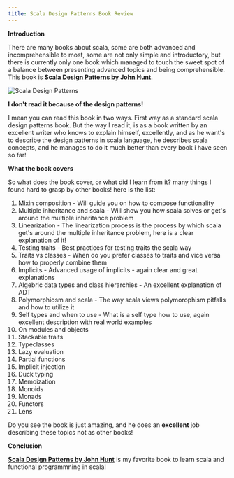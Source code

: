 ```yaml
---
title: Scala Design Patterns Book Review
---
```

**Introduction**

There are many books about scala, some are both advanced and incomprehensible to most, some are not only simple and introductory, but there is currently only one book which managed to touch the sweet spot of a balance between presenting advanced topics and being comprehensible.  This book is **[Scala Design Patterns by John Hunt](http://amzn.to/2tK3Ikh)**.

![Scala Design Patterns](https://lh3.googleusercontent.com/NT2mcp3YOTr5K-T0OZCp3RBZdaBYwQMYqYlqKWZXU1kBlAcYfqe5AioVvY8J9scgtJS1pCyfrBtyJE2OLknGp_LniC6Cp_az0_qX3d3T9bkpII0ngTwxelGvEGnt1I7CXXyMJAHZED-or4dWjSpthCHXGHQsysY6VjPIlwIIUGTyZXdH5aYMuIuQ7HvLRAu8JzR1qmH0Ne7oQrsoOC3v0_cgylqrrdI7_lU1sLTqUnNzmYgdBzV1LySrbOlY8JaZRmCJuYbkEICarmKZ7j6oomwJhrdEa4VUNlTH1lNecCbLDvTM2PK2xENDkXVdJa75Tvs8JtnvqP14Y4VW9DZPpp-54RhZdsRT-AJOwQ9OMwrKSfu0ZDD5irCXKhFJUYwlGmMrYUErUHnP4rscy4a5Rsm1JHCbVS8lL6guB7RQjGpYra5fdptDtkJlOEQIB3BBsBSjB4eSDls0jGNbGT8wj8QhMy43pgiQK7fq2NMoahqQ9Qmo2Kj22KYao0RRq_D-jE2D9_keRpAWM0WBTdVIrpS-qeNn5INmtNN69DA71-BZ2BQtvV6j8mkrdR10XMpwS9hv0aEr3yoYJLNknF_vsE-CZv02V-ZfIskbgpWE8IUmj7GZ8t7XiTyGkc3njGxHurkqB4ajj_k-myLAK-1k2Q6upgsvREYOv3h_clKwTSSt9yY=w706-h870-no)
 
**I don't read it because of the design patterns!**

I mean you can read this book in two ways.  First way as a standard scala design patterns book.  But the way I read it, is as a book written by an excellent writer who knows to explain himself, excellently, and as he want's to describe the design patterns in scala language, he describes scala concepts, and he manages to do it much better than every book i have seen so far!


**What the book covers**

So what does the book cover, or what did I learn from it? many things I found hard to grasp by other books! here is the list:

1. Mixin composition - Will guide you on how to compose functionality
1. Multiple inheritance and scala - Will show you how scala solves or get's around the multiple inheritance problem
1. Linearization - The linearization process is the process by which scala get's around the multiple inheritance problem, here is a clear explanation of it!
1. Testing traits - Best practices for testing traits the scala way
1. Traits vs classes - When do you prefer classes to traits and vice versa how to properly combine them
1. Implicits - Advanced usage of implicits - again clear and great explanations
1. Algebric data types and class hierarchies - An excellent explanation of ADT
1. Polymorphiosm and scala - The way scala views polymorophism pitfalls and how to utilize it
1. Self types and when to use - What is a self type how to use, again excellent description with real world examples
1. On modules and objects
1. Stackable traits
1. Typeclasses
1. Lazy evaluation
1. Partial functions
1. Implicit injection
1. Duck typing
1. Memoization
1. Monoids
1. Monads
1. Functors
1. Lens

Do you see the book is just amazing, and he does an **excellent** job describing these topics not as other books!

**Conclusion**

**[Scala Design Patterns by John Hunt](http://amzn.to/2tK3Ikh)** is my favorite book to learn scala and functional programmning in scala!